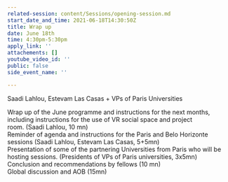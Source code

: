 ```yaml
---
related-session: content/Sessions/opening-session.md
start_date_and_time: 2021-06-18T14:30:50Z
title: Wrap up
date: June 18th
time: 4:30pm-5:30pm
apply_link: ''
attachements: []
youtube_video_id: ''
public: false
side_event_name: ''

---
```

Saadi Lahlou, Estevam Las Casas + VPs of Paris Universities

  
Wrap up of the June programme and instructions for the next months, including instructions for the use of VR social space and project  
room. (Saadi Lahlou, 10 mn)  
Reminder of agenda and instructions for the Paris and Belo Horizonte sessions (Saadi Lahlou, Estevam Las Casas, 5+5mn)  
Presentation of some of the partnering Universities from Paris who will be hosting sessions. (Presidents of VPs of Paris universities, 3x5mn) Conclusion and recommendations by fellows (10 mn)  
Global discussion and AOB (15mn)